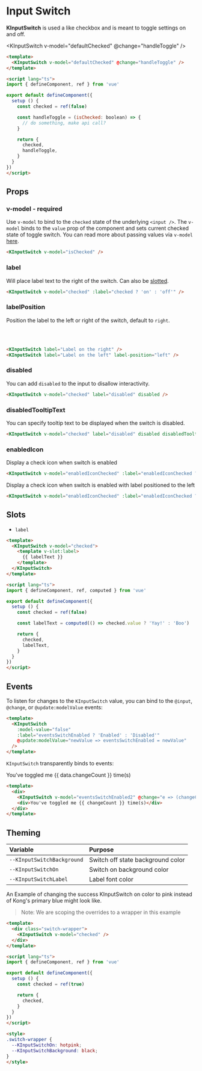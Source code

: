 # Input Switch

**KInputSwitch** is used a like checkbox and is meant to toggle settings on and off.

<KInputSwitch v-model="defaultChecked" @change="handleToggle" />

```html
<template>
  <KInputSwitch v-model="defaultChecked" @change="handleToggle" />
</template>

<script lang="ts">
import { defineComponent, ref } from 'vue'

export default defineComponent({
  setup () {
    const checked = ref(false)

    const handleToggle = (isChecked: boolean) => {
      // do something, make api call?
    }

    return {
      checked,
      handleToggle,
    }
  }
})
</script>
```

## Props

### v-model - required

Use `v-model` to bind to the `checked` state of the underlying `<input />`. The `v-model` binds to the `value` prop of the component and sets current checked state of toggle switch. You can read more about passing values via `v-model` [here](https://vuejs.org/guide/components/events.html#usage-with-v-model).

```html
<KInputSwitch v-model="isChecked" />
```

### label

Will place label text to the right of the switch. Can also be [slotted](#slots).

```html
<KInputSwitch v-model="checked" :label="checked ? 'on' : 'off'" />
```

<KInputSwitch v-model="labelPropChecked" :label="labelPropChecked ? 'on' : 'off'" />

### labelPosition

Position the label to the left or right of the switch, default to `right`.

<KInputSwitch v-model="labelPropChecked" label="Label on the right" />
<br>
<br>
<KInputSwitch v-model="labelPropChecked" label="Label on the left" labelPosition="left" />

```html
<KInputSwitch label="Label on the right" />
<KInputSwitch label="Label on the left" label-position="left" />
```

### disabled

You can add `disabled` to the input to disallow interactivity.

```html
<KInputSwitch v-model="checked" label="disabled" disabled />
```

<KInputSwitch v-model="labelPropChecked" label="disabled" disabled />

### disabledTooltipText

You can specify tooltip text to be displayed when the switch is disabled.

```html
<KInputSwitch v-model="checked" label="disabled" disabled disabledTooltipText="I'm disabled!" />
```

<KInputSwitch
  v-model="labelPropChecked"
  label="disabled"
  disabled
  disabledTooltipText="I'm disabled!"
/>

### enabledIcon

Display a check icon when switch is enabled

```html
<KInputSwitch v-model="enabledIconChecked" :label="enabledIconChecked ? 'Enabled' : 'Disabled'" enabled-icon />
```

<KInputSwitch
  v-model="enabledIconChecked"
  :label="enabledIconChecked ? 'Enabled' : 'Disabled'"
  enabled-icon
/>

Display a check icon when switch is enabled with label positioned to the left

```html
<KInputSwitch v-model="enabledIconChecked" :label="enabledIconChecked ? 'Enabled' : 'Disabled'" labelPosition="left" enabled-icon />
```

<KInputSwitch
  v-model="enabledIconChecked"
  :label="enabledIconChecked ? 'Enabled' : 'Disabled'"
  labelPosition="left"
  enabled-icon
/>

## Slots

- `label`

<KInputSwitch v-model="labelChecked">
  <template v-slot:label>
    {{ labelText}}
  </template>
</KInputSwitch>

```html
<template>
  <KInputSwitch v-model="checked">
    <template v-slot:label>
      {{ labelText }}
    </template>
  </KInputSwitch>
</template>

<script lang="ts">
import { defineComponent, ref, computed } from 'vue'

export default defineComponent({
  setup () {
    const checked = ref(false)

    const labelText = computed(() => checked.value ? 'Yay!' : 'Boo')

    return {
      checked,
      labelText,
    }
  }
})
</script>
```

## Events

To listen for changes to the `KInputSwitch` value, you can bind to the `@input`, `@change`, or `@update:modelValue` events:

<KComponent :data="{eventsSwitchEnabled: false}" v-slot="{ data }">
  <div>
    <KInputSwitch
      v-model="data.eventsSwitchEnabled"
      :label="data.eventsSwitchEnabled ? 'Enabled' : 'Disabled'"
    />
  </div>
</KComponent>

```html
<template>
  <KInputSwitch
    :model-value="false"
    :label="eventsSwitchEnabled ? 'Enabled' : 'Disabled'"
    @update:modelValue="newValue => eventsSwitchEnabled = newValue"
  />
</template>
```

`KInputSwitch` transparently binds to events:

<KComponent :data="{eventsSwitchEnabled2: true, changeCount: 0}" v-slot="{ data }">
  <div>
    <KInputSwitch v-model="data.eventsSwitchEnabled2" @change="e => (data.changeCount++)" label="Toggle Me" />
    <div>You've toggled me {{ data.changeCount }} time(s)</div>
  </div>
</KComponent>

```html
<template>
  <div>
    <KInputSwitch v-model="eventsSwitchEnabled2" @change="e => (changeCount++)" label="Toggle Me" />
    <div>You've toggled me {{ changeCount }} time(s)</div>
  </div>
</template>
```

## Theming

| Variable                   | Purpose                           |
| :------------------------- | :-------------------------------- |
| `--KInputSwitchBackground` | Switch off state background color |
| `--KInputSwitchOn`         | Switch on background color        |
| `--KInputSwitchLabel`      | Label font color                  |


An Example of changing the success KInputSwitch on color to pink instead of Kong's primary blue might look like.

> Note: We are scoping the overrides to a wrapper in this example

<div class="switch-wrapper">
  <KInputSwitch v-model="themeChecked" />
</div>

```html
<template>
  <div class="switch-wrapper">
    <KInputSwitch v-model="checked" />
  </div>
</template>

<script lang="ts">
import { defineComponent, ref } from 'vue'

export default defineComponent({
  setup () {
    const checked = ref(true)

    return {
      checked,
    }
  }
})
</script>

<style>
.switch-wrapper {
  --KInputSwitchOn: hotpink;
  --KInputSwitchBackground: black;
}
</style>
```

<style lang="scss">
.switch-wrapper {
  --KInputSwitchOn: hotpink;
  --KInputSwitchBackground: black;
}
</style>

<script lang="ts">
import { defineComponent, ref, computed } from 'vue'

export default defineComponent({
  setup () {
    const labelPropChecked = ref(false)
    const defaultChecked = ref(false)
    const labelChecked = ref(false)
    const themeChecked = ref(true)
    const enabledIconChecked = ref(true)

    const labelText = computed((): string => labelChecked.value ? 'Yay!' : 'Boo')

    const handleToggle = (isChecked: boolean): void => {
      console.log('Toggled to: ' + isChecked)
    }

    return {
      labelPropChecked,
      defaultChecked,
      labelChecked,
      themeChecked,
      enabledIconChecked,
      labelText,
      handleToggle,
    }
  }
})
</script>
